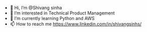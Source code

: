- 👋 Hi, I’m @Shivang sinha
- 👀 I’m interested in Technical Product Management 
- 🌱 I’m currently learning Python and AWS
- 📫 How to reach me https://www.linkedin.com/in/shivangsinhs/

<!---
Shivangsinhs/Shivangsinhs is a ✨ special ✨ repository because its `README.md` (this file) appears on your GitHub profile.
You can click the Preview link to take a look at your changes.
--->
